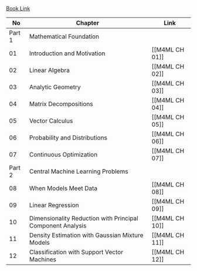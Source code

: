 [Book Link](https://mml-book.github.io/book/mml-book.pdf)

| No     | Chapter                                                    | Link           |
| ------ | ---------------------------------------------------------- | -------------- |
| Part 1 | Mathematical Foundation                                    |                |
| 01     | Introduction and Motivation                                | [[M4ML CH 01]] |
| 02     | Linear Algebra                                             | [[M4ML CH 02]] |
| 03     | Analytic Geometry                                          | [[M4ML CH 03]] |
| 04     | Matrix Decompositions                                      | [[M4ML CH 04]] |
| 05     | Vector Calculus                                            | [[M4ML CH 05]] |
| 06     | Probability and Distributions                              | [[M4ML CH 06]] |
| 07     | Continuous Optimization                                    | [[M4ML CH 07]] |
| Part 2 | Central Machine Learning Problems                          |                |
| 08     | When Models Meet Data                                      | [[M4ML CH 08]] |
| 09     | Linear Regression                                          | [[M4ML CH 09]] |
| 10     | Dimensionality Reduction with Principal Component Analysis | [[M4ML CH 10]] |
| 11     | Density Estimation with Gaussian Mixture Models            | [[M4ML CH 11]] |
| 12     | Classification with Support Vector Machines                | [[M4ML CH 12]] |
